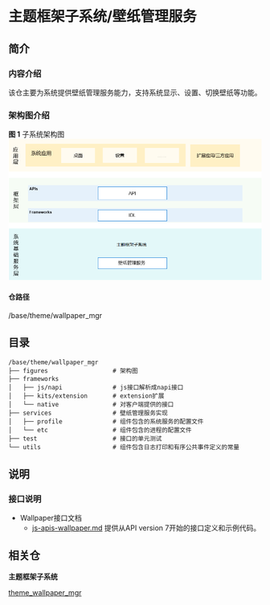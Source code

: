 # 主题框架子系统/壁纸管理服务

## 简介

### 内容介绍
该仓主要为系统提供壁纸管理服务能力，支持系统显示、设置、切换壁纸等功能。

### 架构图介绍
**图 1** 子系统架构图  
![](figures/subsystem_architecture_zh.png "子系统架构图")

#### 仓路径

/base/theme/wallpaper_mgr

## 目录

```
/base/theme/wallpaper_mgr
├── figures                  # 架构图
├── frameworks
│   ├── js/napi              # js接口解析成napi接口
│   ├── kits/extension       # extension扩展
│   └── native               # 对客户端提供的接口
├── services                 # 壁纸管理服务实现
│   ├── profile              # 组件包含的系统服务的配置文件
│   └── etc                  # 组件包含的进程的配置文件
├── test                     # 接口的单元测试
└── utils                    # 组件包含日志打印和有序公共事件定义的常量
```
## 说明

### 接口说明

-   Wallpaper接口文档
    -   [js-apis-wallpaper.md](https://gitee.com/openharmony/docs/blob/master/zh-cn/application-dev/reference/apis-basic-services-kit/js-apis-wallpaper.md) 提供从API version 7开始的接口定义和示例代码。

## 相关仓

**主题框架子系统**

[theme_wallpaper_mgr](https://gitee.com/openharmony/theme_wallpaper_mgr)


